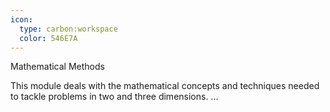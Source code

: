 ```yaml
---
icon:
  type: carbon:workspace
  color: 546E7A
---
```

Mathematical Methods

This module deals with the mathematical concepts and techniques needed to tackle problems in two and three dimensions. ... 

